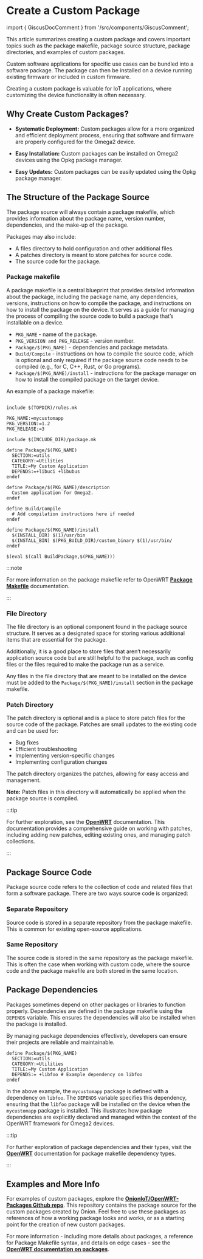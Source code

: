 # Create a Custom Package

import { GiscusDocComment } from '/src/components/GiscusComment';

This article summarizes creating a custom package and covers important topics such as the package makefile, package source structure, package directories, and examples of custom packages.

Custom software applications for specific use cases can be bundled into a software package. The package can then be installed on a device running existing firmware or included in custom firmware.

Creating a custom package is valuable for IoT applications, where customizing the device functionality is often necessary.

## Why Create Custom Packages?

- **Systematic Deployment:** Custom packages allow for a more organized and efficient deployment process, ensuring that software and firmware are properly configured for the Omega2 device.

- **Easy Installation:** Custom packages can be installed on Omega2 devices using the Opkg package manager.

- **Easy Updates:** Custom packages can be easily updated using the Opkg package manager.

## The Structure of the Package Source

The package source will always contain a package makefile, which provides information about the package name, version number, dependencies, and the make-up of the package.

Packages may also include:

- A files directory to hold configuration and other additional files.
- A patches directory is meant to store patches for source code.
- The source code for the package.

### Package makefile

A package makefile is a central blueprint that provides detailed information about the package, including the package name, any dependencies, versions, instructions on how to compile the package, and instructions on how to install the package on the device. It serves as a guide for managing the process of compiling the source code to build a package that’s installable on a device.

- `PKG_NAME` - name of the package.
- `PKG_VERSION and PKG_RELEASE` - version number.
- `Package/$(PKG_NAME)` - dependencies and package metadata.
- `Build/Compile` - instructions on how to compile the source code, which is optional and only required if the package source code needs to be compiled (e.g., for C, C++, Rust, or Go programs).
- `Package/$(PKG_NAME)/install` - instructions for the package manager on how to install the compiled package on the target device.

An example of a package makefile:

```shell

include $(TOPDIR)/rules.mk

PKG_NAME:=mycustomapp
PKG_VERSION:=1.2
PKG_RELEASE:=3

include $(INCLUDE_DIR)/package.mk

define Package/$(PKG_NAME)
  SECTION:=utils
  CATEGORY:=Utilities
  TITLE:=My Custom Application
  DEPENDS:=+libuci +libubus
endef

define Package/$(PKG_NAME)/description
  Custom application for Omega2.
endef

define Build/Compile
  # Add compilation instructions here if needed
endef

define Package/$(PKG_NAME)/install
  $(INSTALL_DIR) $(1)/usr/bin
  $(INSTALL_BIN) $(PKG_BUILD_DIR)/custom_binary $(1)/usr/bin/
endef

$(eval $(call BuildPackage,$(PKG_NAME)))

```

:::note

For more information on the package makefile refer to OpenWRT [**Package Makefile**](https://openwrt.org/docs/guide-developer/packages#file_installation_macros) documentation.

:::

### File Directory

The file directory is an optional component found in the package source structure. It serves as a designated space for storing various additional items that are essential for the package.

Additionally, it is a good place to store files that aren’t necessarily application source code but are still helpful to the package, such as config files or the files required to make the package run as a service.

Any files in the file directory that are meant to be installed on the device must be added to the `Package/$(PKG_NAME)/install` section in the package makefile.

### Patch Directory

The patch directory is optional and is a place to store patch files for the source code of the package. Patches are small updates to the existing code and can be used for:

- Bug fixes
- Efficient troubleshooting
- Implementing version-specific changes
- Implementing configuration changes

The patch directory organizes the patches, allowing for easy access and management.

**Note:** Patch files in this directory will automatically be applied when the package source is compiled.

:::tip

For further exploration, see the [**OpenWRT**](https://openwrt.org/docs/guide-developer/toolchain/use-patches-with-buildsystem) documentation. This documentation provides a comprehensive guide on working with patches, including adding new patches, editing existing ones, and managing patch collections.

:::

## Package Source Code

Package source code refers to the collection of code and related files that form a software package. There are two ways source code is organized:

### Separate Repository

Source code is stored in a separate repository from the package makefile. This is common for existing open-source applications.

### Same Repository

The source code is stored in the same repository as the package makefile. This is often the case when working with custom code, where the source code and the package makefile are both stored in the same location.

## Package Dependencies

Packages sometimes depend on other packages or libraries to function properly. Dependencies are defined in the package makefile using the `DEPENDS` variable. This ensures the dependencies will also be installed when the package is installed.

By managing package dependencies effectively, developers can ensure their projects are reliable and maintainable.

```shell
define Package/$(PKG_NAME)
  SECTION:=utils
  CATEGORY:=Utilities
  TITLE:=My Custom Application
  DEPENDS:= +libfoo # Example dependency on libfoo
endef
```

In the above example, the `mycustomapp` package is defined with a dependency on `libfoo`. The `DEPENDS` variable specifies this dependency, ensuring that the `libfoo` package will be installed on the device when the `mycustomapp` package is installed. This illustrates how package dependencies are explicitly declared and managed within the context of the OpenWRT framework for Omega2 devices.

:::tip

For further exploration of package dependencies and their types, visit the [**OpenWRT**](https://openwrt.org/docs/guide-developer/packages#dependency_types) documentation for package makefile dependency types.

:::

## Examples and More Info

For examples of custom packages, explore the [**OnionIoT/OpenWRT-Packages Github repo**](https://github.com/OnionIoT/OpenWRT-Packages/tree/openwrt-23.05). This repository contains the package source for the custom packages created by Onion. Feel free to use these packages as references of how a working package looks and works, or as a starting point for the creation of new custom packages. <!-- TODO: update this 23.05 with OPENWRT_VERSION variable -->

For more information - including more details about packages, a reference for Package Makefile syntax, and details on edge cases - see the [**OpenWRT documentation on packages**](https://openwrt.org/docs/guide-developer/packages).

<GiscusDocComment />
